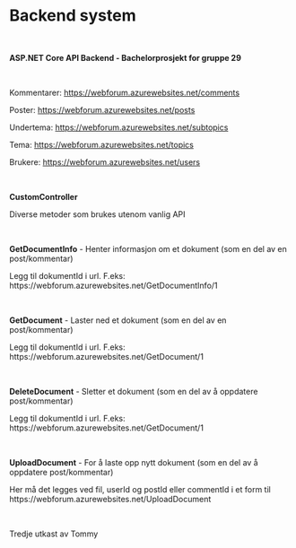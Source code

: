 # Backend system
<br />
<p><b>ASP.NET Core API Backend - Bachelorprosjekt for gruppe 29</b></p>
<br />
<p>Kommentarer: <a href="https://webforum.azurewebsites.net/comments" target="_blank">https://webforum.azurewebsites.net/comments</a></p>
<p>Poster: <a href="https://webforum.azurewebsites.net/posts" target="_blank">https://webforum.azurewebsites.net/posts</a></p>
<p>Undertema: <a href="https://webforum.azurewebsites.net/subtopics" target="_blank">https://webforum.azurewebsites.net/subtopics</a></p>
<p>Tema: <a href="https://webforum.azurewebsites.net/topics" target="_blank">https://webforum.azurewebsites.net/topics</a></p>
<p>Brukere: <a href="https://webforum.azurewebsites.net/users" target="_blank">https://webforum.azurewebsites.net/users</a></p>
<br />
<p><b>CustomController</b></p>
<p>Diverse metoder som brukes utenom vanlig API</p>
<br />
<p><b>GetDocumentInfo</b> - Henter informasjon om et dokument (som en del av en post/kommentar)</p>
<p>Legg til dokumentId i url. F.eks: https://webforum.azurewebsites.net/GetDocumentInfo/1</p>
<br />
<p><b>GetDocument</b> - Laster ned et dokument (som en del av en post/kommentar)</p>
<p>Legg til dokumentId i url. F.eks: https://webforum.azurewebsites.net/GetDocument/1</p>
<br />
<p><b>DeleteDocument</b> - Sletter et dokument (som en del av å oppdatere post/kommentar)</p>
<p>Legg til dokumentId i url. F.eks: https://webforum.azurewebsites.net/GetDocument/1</p>
<br />
<p><b>UploadDocument</b> - For å laste opp nytt dokument (som en del av å oppdatere post/kommentar)</p>
<p>Her må det legges ved fil, userId og postId eller commentId i et form til https://webforum.azurewebsites.net/UploadDocument</p>
<br />
<p>Tredje utkast av Tommy</p>
